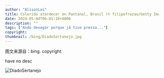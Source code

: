 ```yaml
---
author: "AlisonLai"
title: Colorido atardecer en Pantanal, Brasil (© filipefrazao/Getty Images)
date: 2024-05-04T06:01:10+0800
description: ""
tags: ["Ando devagar porque já tive pressa..."]
copyright: 
thumbnail: /bing/DiadoSertanejo.jpg
---
```

图文来源自：bing.  copyright: 

have no desc

![DiadoSertanejo](/bing/DiadoSertanejo.jpg)